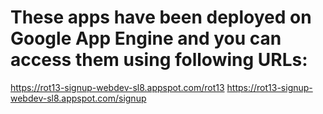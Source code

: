 # These apps have been deployed on Google App Engine and you can access them using following URLs:
https://rot13-signup-webdev-sl8.appspot.com/rot13
https://rot13-signup-webdev-sl8.appspot.com/signup
